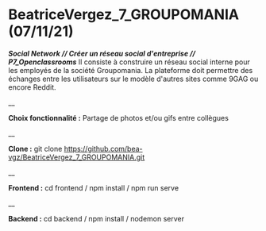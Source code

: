 # BeatriceVergez_7_GROUPOMANIA (07/11/21)

***Social Network // Créer un réseau social d'entreprise // P7_Openclassrooms***
Il consiste à construire un réseau social interne pour les employés de la société Groupomania. La plateforme doit permettre des échanges entre les utilisateurs sur le modèle d'autres sites comme 9GAG ou encore Reddit.

__

**Choix fonctionnalité :** Partage de photos et/ou gifs entre collègues

__

**Clone :** git clone https://github.com/bea-vgz/BeatriceVergez_7_GROUPOMANIA.git

__

**Frontend :** cd frontend / npm install / npm run serve

__

**Backend :** cd backend / npm install / nodemon server
